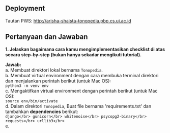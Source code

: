 ## Deployment
Tautan PWS: http://arisha-shaista-tonopedia.pbp.cs.ui.ac.id

## Pertanyaan dan Jawaban
**1. Jelaskan bagaimana cara kamu mengimplementasikan checklist di atas secara step-by-step (bukan hanya sekadar mengikuti tutorial).** </br>  
   
   **Jawab:** </br>
     a. Membuat direktori lokal bernama `Tonopedia`. </br>
     b. Membuat virtual environment dengan cara membuka terminal direktori dan menjalankan perintah berikut (untuk Mac OS): </br>
        ```
        python3 -m venv env
        ```
        </br>
     c. Mengaktifkan virtual environment dengan perintah berikut (untuk Mac OS): </br>
        ```
        source env/bin/activate
        ```
        </br>
     d. Dalam direktori `Tonopedia`, Buat file bernama 'requirements.txt' dan tambahkan __dependencies__ berikut: </br>
        ```
        django</br>
        gunicorn</br>
        whitenoise</br>
        psycopg2-binary</br>
        requests</br>
        urllib3</br>
        ```
        </br>
     e. 
